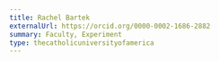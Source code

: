 ```yaml
---
title: Rachel Bartek
externalUrl: https://orcid.org/0000-0002-1686-2882
summary: Faculty, Experiment
type: thecatholicuniversityofamerica
---
```

